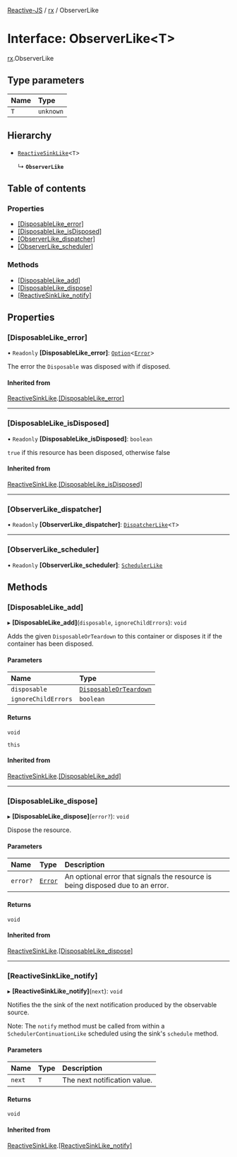 [Reactive-JS](../README.md) / [rx](../modules/rx.md) / ObserverLike

# Interface: ObserverLike<T\>

[rx](../modules/rx.md).ObserverLike

## Type parameters

| Name | Type |
| :------ | :------ |
| `T` | `unknown` |

## Hierarchy

- [`ReactiveSinkLike`](rx.ReactiveSinkLike.md)<`T`\>

  ↳ **`ObserverLike`**

## Table of contents

### Properties

- [[DisposableLike\_error]](rx.ObserverLike.md#[disposablelike_error])
- [[DisposableLike\_isDisposed]](rx.ObserverLike.md#[disposablelike_isdisposed])
- [[ObserverLike\_dispatcher]](rx.ObserverLike.md#[observerlike_dispatcher])
- [[ObserverLike\_scheduler]](rx.ObserverLike.md#[observerlike_scheduler])

### Methods

- [[DisposableLike\_add]](rx.ObserverLike.md#[disposablelike_add])
- [[DisposableLike\_dispose]](rx.ObserverLike.md#[disposablelike_dispose])
- [[ReactiveSinkLike\_notify]](rx.ObserverLike.md#[reactivesinklike_notify])

## Properties

### [DisposableLike\_error]

• `Readonly` **[DisposableLike\_error]**: [`Option`](../modules/util.md#option)<[`Error`](../modules/util.md#error)\>

The error the `Disposable` was disposed with if disposed.

#### Inherited from

[ReactiveSinkLike](rx.ReactiveSinkLike.md).[[DisposableLike_error]](rx.ReactiveSinkLike.md#[disposablelike_error])

___

### [DisposableLike\_isDisposed]

• `Readonly` **[DisposableLike\_isDisposed]**: `boolean`

`true` if this resource has been disposed, otherwise false

#### Inherited from

[ReactiveSinkLike](rx.ReactiveSinkLike.md).[[DisposableLike_isDisposed]](rx.ReactiveSinkLike.md#[disposablelike_isdisposed])

___

### [ObserverLike\_dispatcher]

• `Readonly` **[ObserverLike\_dispatcher]**: [`DispatcherLike`](scheduling.DispatcherLike.md)<`T`\>

___

### [ObserverLike\_scheduler]

• `Readonly` **[ObserverLike\_scheduler]**: [`SchedulerLike`](scheduling.SchedulerLike.md)

## Methods

### [DisposableLike\_add]

▸ **[DisposableLike_add]**(`disposable`, `ignoreChildErrors`): `void`

Adds the given `DisposableOrTeardown` to this container or disposes it if the container has been disposed.

#### Parameters

| Name | Type |
| :------ | :------ |
| `disposable` | [`DisposableOrTeardown`](../modules/util.md#disposableorteardown) |
| `ignoreChildErrors` | `boolean` |

#### Returns

`void`

`this`

#### Inherited from

[ReactiveSinkLike](rx.ReactiveSinkLike.md).[[DisposableLike_add]](rx.ReactiveSinkLike.md#[disposablelike_add])

___

### [DisposableLike\_dispose]

▸ **[DisposableLike_dispose]**(`error?`): `void`

Dispose the resource.

#### Parameters

| Name | Type | Description |
| :------ | :------ | :------ |
| `error?` | [`Error`](../modules/util.md#error) | An optional error that signals the resource is being disposed due to an error. |

#### Returns

`void`

#### Inherited from

[ReactiveSinkLike](rx.ReactiveSinkLike.md).[[DisposableLike_dispose]](rx.ReactiveSinkLike.md#[disposablelike_dispose])

___

### [ReactiveSinkLike\_notify]

▸ **[ReactiveSinkLike_notify]**(`next`): `void`

Notifies the the sink of the next notification produced by the observable source.

Note: The `notify` method must be called from within a `SchedulerContinuationLike`
scheduled using the sink's `schedule` method.

#### Parameters

| Name | Type | Description |
| :------ | :------ | :------ |
| `next` | `T` | The next notification value. |

#### Returns

`void`

#### Inherited from

[ReactiveSinkLike](rx.ReactiveSinkLike.md).[[ReactiveSinkLike_notify]](rx.ReactiveSinkLike.md#[reactivesinklike_notify])
